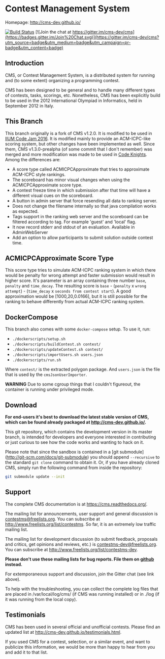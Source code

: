 Contest Management System
=========================

Homepage: <http://cms-dev.github.io/>

[![Build Status](https://travis-ci.org/cms-dev/cms.svg?branch=master)](https://travis-ci.org/cms-dev/cms)
[![Join the chat at https://gitter.im/cms-dev/cms](https://badges.gitter.im/Join%20Chat.svg)](https://gitter.im/cms-dev/cms?utm_source=badge&utm_medium=badge&utm_campaign=pr-badge&utm_content=badge)

Introduction
------------

CMS, or Contest Management System, is a distributed system for running
and (to some extent) organizing a programming contest.

CMS has been designed to be general and to handle many different types
of contests, tasks, scorings, etc. Nonetheless, CMS has been
explicitly build to be used in the 2012 International Olympiad in
Informatics, held in September 2012 in Italy.

This Branch
-----------

This branch originally is a fork of CMS v1.2.0. It is modified to be used in
[IIUM Code Jam 2016](http://iiumicpcteam.com/2016/03/iium-code-jam-2016/).
It is modified mainly to provide an ACM-ICPC-like scoring system, but other
changes have been implemented as well. Since them, CMS v1.3.0-prealpha
(of some commit that I don't remember) was merged and more modification was
made to be used in [Code Knights](http://iiumicpcteam.com/2016/06/code-knights/).
Among the differences are:

- A score type called ACMICPCApproximate that tries to approximate
  ACM-ICPC style rankings.
- The scoreboard has minor visual changes when using the
  ACMICPCApproximate score type.
- A contest freeze time in which submission after that time will have a
  different visual cues on the scoreboard.
- A button in admin server that force resending all data to ranking
  server.
- Does not change the filename internally so that java compilation
  works as expected.
- Tags support in the ranking web server and the scoreboard can be filtered
  according to tag. For example 'guest' and 'local' flag.
- It now record stderr and stdout of an evaluation. Available in
  AdminWebServer
- Add an option to allow participants to submit solution outside
  contest time.

ACMICPCApproximate Score Type
-----------------------------

This score type tries to simulate ACM-ICPC ranking system in which there
would be penalty for wrong attempt and faster submission would result in
higher score. It's parameter is an array containing three number `base`,
`penalty` and `time_decay`. The resulting score is `base` - (`penalty`
x `wrong attempt`) - (`time_decay` x `seconds from contest start`).
A good approximation would be [1000,20,0.0166], but it is still possible
for the ranking to behave differently from actual ACM-ICPC ranking system.

DockerCompose
-------------

This branch also comes with some `docker-compose` setup. To use it, run:

- `./dockerscripts/setup.sh`
- `./dockerscripts/buildContest.sh contest/`
- `./dockerscripts/updateContest.sh contest/`
- `./dockerscripts/importUsers.sh users.json`
- `./dockerscripts/run.sh`

Where `contest/` is the extracted polygon package. And `users.json` is the file
that is used by the `cmsJsonUserImporter`.

**WARNING** Due to some cgroup things that I couldn't figureout, the 
container is running under privileged mode.

Download
--------

**For end-users it's best to download the latest stable version of CMS,
which can be found already packaged at <http://cms-dev.github.io/>.**

This git repository, which contains the development version in its
master branch, is intended for developers and everyone interested in
contributing or just curious to see how the code works and wanting to
hack on it.

Please note that since the sandbox is contained in a [git submodule]
(http://git-scm.com/docs/git-submodule) you should append `--recursive`
to the standard `git clone` command to obtain it. Or, if you have
already cloned CMS, simply run the following command from inside the
repository:

```bash
git submodule update --init
```


Support
-------

The complete CMS documentation is at <https://cms.readthedocs.org/>.

The mailing list for announcements, user support and general discussion
is <contestms@freelists.org>. You can subscribe at
<http://www.freelists.org/list/contestms>. So far, it is an extremely
low traffic mailing list.

The mailing list for development discussion (to submit feedback,
proposals and critics, get opinions and reviews, etc.) is
<contestms-dev@freelists.org>. You can subscribe at
<http://www.freelists.org/list/contestms-dev>.

**Please don't use these mailing lists for bug reports. File them on
[github](https://github.com/cms-dev/cms/issues) instead.**

For extemporaneous support and discussion, join the Gitter chat (see
link above).

To help with the troubleshooting, you can collect the complete log
files that are placed in /var/local/log/cms/ (if CMS was running
installed) or in ./log (if it was running from the local copy).


Testimonials
------------

CMS has been used in several official and unofficial contests. Please
find an updated list at <http://cms-dev.github.io/testimonials.html>.

If you used CMS for a contest, selection, or a similar event, and want
to publicize this information, we would be more than happy to hear
from you and add it to that list.
